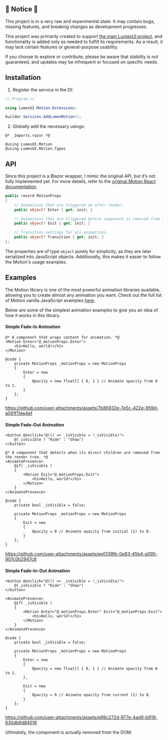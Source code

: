 ## 🚧 Notice 🚧

This project is in a very raw and experimental state. It may contain bugs, missing features, and breaking changes as development progresses.

This project was primarily created to support [the main LumexUI project](https://github.com/LumexUI/lumexui), and functionality is added only as needed to fulfill its requirements. As a result, it may lack certain features or general-purpose usability.

If you choose to explore or contribute, please be aware that stability is not guaranteed, and updates may be infrequent or focused on specific needs.

## Installation

1. Register the service in the DI:
   
```csharp
// Program.cs

using LumexUI.Motion.Extensions;

builder.Services.AddLumexMotion();
```

2. Globally add the necessary usings:

```razor
@* _Imports.razor *@

@using LumexUI.Motion
@using LumexUI.Motion.Types
```

## API

Since this project is a Blazor wrapper, I mimic the original API, but it’s not fully implemented yet. 
For more details, refer to the [original Motion React documentation](https://motion.dev/docs/react-animation).

```csharp
public record MotionProps
{
    // Animations that are triggered on after render.
    public object? Enter { get; init; }

    // Animations that are triggered before component is removed from the render tree.
    public object? Exit { get; init; }

    // Transition settings for all animations.
    public object? Transition { get; init; }
};
```

The properties are of type `object` purely for simplicity, as they are later serialized into JavaScript objects.
Additionally, this makes it easier to follow the Motion's usage examples.

## Examples

The Motion library is one of the most powerful animation libraries available, allowing you to create almost any animation you want.
Check out the full list of Motion vanilla JavaScript examples [here](https://examples.motion.dev/js).

Below are some of the simplest animation examples to give you an idea of how it works in this library.

#### Simple Fade-In Animation

```razor
@* A component that wraps content for animation. *@
<Motion Enter="@_motionProps.Enter">
    <h1>Hello, world!</h1>
</Motion>

@code {
    private MotionProps _motionProps = new MotionProps
    {
        Enter = new
        {
            Opacity = new float[] { 0, 1 } // Animate opacity from 0 to 1.
        }
    };
}
```

https://github.com/user-attachments/assets/7b86932e-7e5c-422e-959d-a091f11ee4ef

#### Simple Fade-Out Animation

```razor
<button @onclick="@(() => _isVisible = !_isVisible)">
    @(_isVisible ? "Hide" : "Show")
</button>

@* A component that detects when its direct children are removed from the render tree. *@
<AnimatePresence>
    @if( _isVisible )
    {
        <Motion Exit="@_motionProps.Exit">
            <h1>Hello, world!</h1>
        </Motion>
    }
</AnimatePresence>

@code {
    private bool _isVisible = false;

    private MotionProps _motionProps = new MotionProps
    {
        Exit = new
        {
            Opacity = 0 // Animate opacity from initial (1) to 0.
        }
    };
}
```

https://github.com/user-attachments/assets/ee0139fb-0e83-45b4-a095-907c0b2947c8

#### Simple Fade-In-Out Animation

```razor
<button @onclick="@(() => _isVisible = !_isVisible)">
    @(_isVisible ? "Hide" : "Show")
</button>

<AnimatePresence>
    @if( _isVisible )
    {
        <Motion Enter="@_motionProps.Enter" Exit="@_motionProps.Exit">
            <h1>Hello, world!</h1>
        </Motion>
    }
</AnimatePresence>

@code {
    private bool _isVisible = false;

    private MotionProps _motionProps = new MotionProps
    {
        Enter = new
        {
            Opacity = new float[] { 0, 1 } // Animate opacity from 0 to 1.
        },

        Exit = new
        {
            Opacity = 0 // Animate opacity from current (1) to 0.
        }
    };
}
```

https://github.com/user-attachments/assets/e98c272d-977e-4ad9-b919-630db6d84016

Ultimately, the component is actually removed from the DOM.
